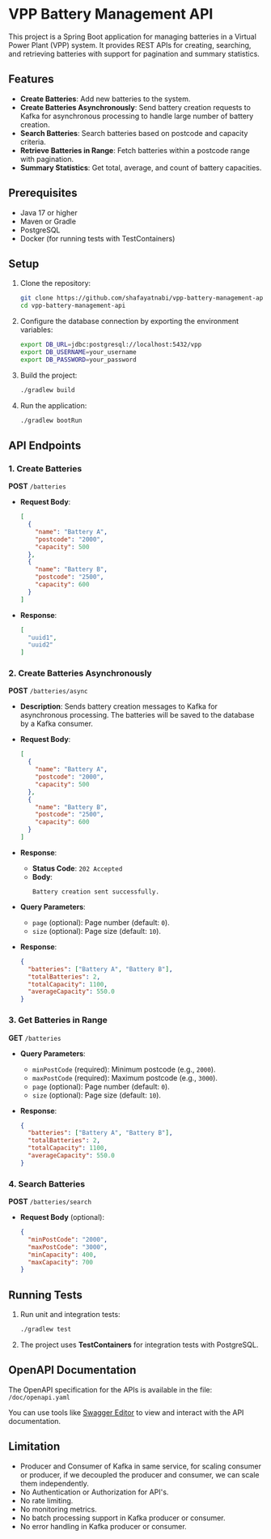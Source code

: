 # VPP Battery Management API

This project is a Spring Boot application for managing batteries in a Virtual Power Plant (VPP) system. It provides REST APIs for creating, searching, and retrieving batteries with support for pagination and summary statistics.

## Features

- **Create Batteries**: Add new batteries to the system.
- **Create Batteries Asynchronously**: Send battery creation requests to Kafka for asynchronous processing to handle large number of battery creation.
- **Search Batteries**: Search batteries based on postcode and capacity criteria.
- **Retrieve Batteries in Range**: Fetch batteries within a postcode range with pagination.
- **Summary Statistics**: Get total, average, and count of battery capacities.

## Prerequisites

- Java 17 or higher
- Maven or Gradle
- PostgreSQL
- Docker (for running tests with TestContainers)

## Setup

1. Clone the repository:
   ```bash
   git clone https://github.com/shafayatnabi/vpp-battery-management-api.git
   cd vpp-battery-management-api
   ```

2. Configure the database connection by exporting the environment variables:
   ```bash
   export DB_URL=jdbc:postgresql://localhost:5432/vpp
   export DB_USERNAME=your_username
   export DB_PASSWORD=your_password
   ```

3. Build the project:
   ```bash
   ./gradlew build
   ```

4. Run the application:
   ```bash
   ./gradlew bootRun
   ```

## API Endpoints

### 1. Create Batteries
**POST** `/batteries`

- **Request Body**:
  ```json
  [
    {
      "name": "Battery A",
      "postcode": "2000",
      "capacity": 500
    },
    {
      "name": "Battery B",
      "postcode": "2500",
      "capacity": 600
    }
  ]
  ```
- **Response**:
  ```json
  [
    "uuid1",
    "uuid2"
  ]
  ```
### 2. Create Batteries Asynchronously
**POST** `/batteries/async`

- **Description**: Sends battery creation messages to Kafka for asynchronous processing. The batteries will be saved to the database by a Kafka consumer.
- **Request Body**:
  ```json
  [
    {
      "name": "Battery A",
      "postcode": "2000",
      "capacity": 500
    },
    {
      "name": "Battery B",
      "postcode": "2500",
      "capacity": 600
    }
  ]
  ```
- **Response**:
    - **Status Code**: `202 Accepted`
    - **Body**:
      ```text
      Battery creation sent successfully.
      ```
- **Query Parameters**:
    - `page` (optional): Page number (default: `0`).
    - `size` (optional): Page size (default: `10`).

- **Response**:
  ```json
  {
    "batteries": ["Battery A", "Battery B"],
    "totalBatteries": 2,
    "totalCapacity": 1100,
    "averageCapacity": 550.0
  }
  ```
### 3. Get Batteries in Range
**GET** `/batteries`

- **Query Parameters**:
  - `minPostCode` (required): Minimum postcode (e.g., `2000`).
  - `maxPostCode` (required): Maximum postcode (e.g., `3000`).
  - `page` (optional): Page number (default: `0`).
  - `size` (optional): Page size (default: `10`).

- **Response**:
  ```json
  {
    "batteries": ["Battery A", "Battery B"],
    "totalBatteries": 2,
    "totalCapacity": 1100,
    "averageCapacity": 550.0
  }
  ```

### 4. Search Batteries
**POST** `/batteries/search`

- **Request Body** (optional):
  ```json
  {
    "minPostCode": "2000",
    "maxPostCode": "3000",
    "minCapacity": 400,
    "maxCapacity": 700
  }
  ```

## Running Tests

1. Run unit and integration tests:
   ```bash
   ./gradlew test
   ```

2. The project uses **TestContainers** for integration tests with PostgreSQL.

## OpenAPI Documentation

The OpenAPI specification for the APIs is available in the file:
`/doc/openapi.yaml`

You can use tools like [Swagger Editor](https://editor.swagger.io/) to view and interact with the API documentation.



## Limitation
- Producer and Consumer of Kafka in same service, for scaling consumer or producer, if we decoupled the producer and consumer, we can scale them independently.
- No Authentication or Authorization for API's.
- No rate limiting.
- No monitoring metrics.
- No batch processing support in Kafka producer or consumer.
- No error handling in Kafka producer or consumer.